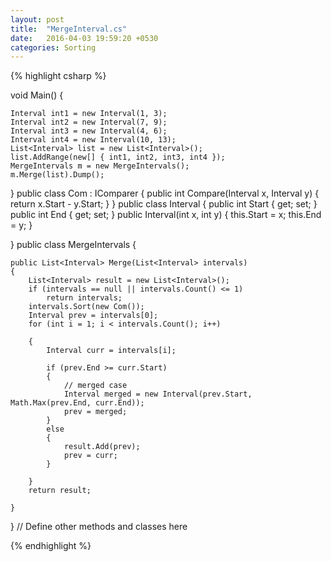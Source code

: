 ```yaml
---
layout: post
title:  "MergeInterval.cs"
date:   2016-04-03 19:59:20 +0530
categories: Sorting
---
```


{% highlight csharp %}




void Main()
{

	Interval int1 = new Interval(1, 3);
	Interval int2 = new Interval(7, 9);
	Interval int3 = new Interval(4, 6);
	Interval int4 = new Interval(10, 13);
	List<Interval> list = new List<Interval>();
	list.AddRange(new[] { int1, int2, int3, int4 });
	MergeIntervals m = new MergeIntervals();
	m.Merge(list).Dump();


}
public class Com : IComparer<Interval>
{
	public int Compare(Interval x, Interval y)
	{
		return x.Start - y.Start;
	}
}
public class Interval
{
	public int Start { get; set; }
	public int End { get; set; }
	public Interval(int x, int y)
	{
		this.Start = x;
		this.End = y;
	}

}
public class MergeIntervals
{

	public List<Interval> Merge(List<Interval> intervals)
	{
		List<Interval> result = new List<Interval>();
		if (intervals == null || intervals.Count() <= 1)
			return intervals;
		intervals.Sort(new Com());
		Interval prev = intervals[0];
		for (int i = 1; i < intervals.Count(); i++)

		{
			Interval curr = intervals[i];

			if (prev.End >= curr.Start)
			{
				// merged case
				Interval merged = new Interval(prev.Start, Math.Max(prev.End, curr.End));
				prev = merged;
			}
			else
			{
				result.Add(prev);
				prev = curr;
			}

		}
		return result;

	}


}
// Define other methods and classes here


{% endhighlight %}